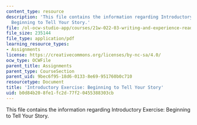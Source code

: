 ```yaml
---
content_type: resource
description: 'This file contains the information regarding Introductory Exercise:
  Beginning to Tell Your Story.'
file: /ol-ocw-studio-app/courses/21w-022-03-writing-and-experience-reading-and-writing-autobiography-spring-2014/b0d84b208fe1fc2d77f20455388303cb_MIT21W_022_03S14_0206.pdf
file_size: 235144
file_type: application/pdf
learning_resource_types:
- Assignments
license: https://creativecommons.org/licenses/by-nc-sa/4.0/
ocw_type: OCWFile
parent_title: Assignments
parent_type: CourseSection
parent_uid: 9bec6f95-18d6-0133-8e69-951760b0c710
resourcetype: Document
title: 'Introductory Exercise: Beginning to Tell Your Story'
uid: b0d84b20-8fe1-fc2d-77f2-0455388303cb
---
```

This file contains the information regarding Introductory Exercise: Beginning to Tell Your Story.